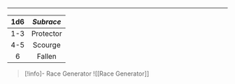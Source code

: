 
---

**1d6** | *Subrace*
:--: | :--:
1-3 | Protector
4-5 | Scourge
6 | Fallen
>[!info]- Race Generator
>![[Race Generator]]